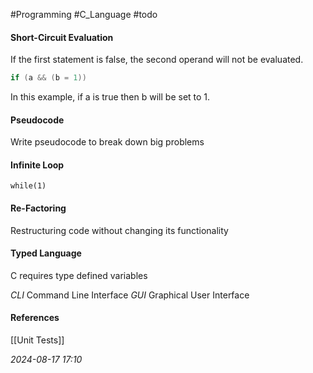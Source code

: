 #Programming #C_Language #todo 
#### Short-Circuit Evaluation
If the first statement is false, the second operand will not be evaluated.

```C
if (a && (b = 1))
```

In this example, if a is true then b will be set to 1.
#### Pseudocode
Write pseudocode to break down big problems
#### Infinite Loop
`while(1)`
#### Re-Factoring
Restructuring code without changing its functionality
#### Typed Language
C requires type defined variables

_CLI_ Command Line Interface
_GUI_ Graphical User Interface
#### References
[[Unit Tests]]

_2024-08-17 17:10_